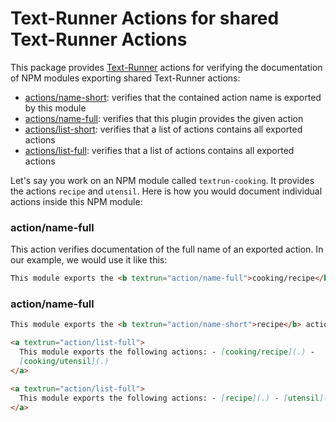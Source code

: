 # Text-Runner Actions for shared Text-Runner Actions

This package provides [Text-Runner](https://github.com/kevgo/text-runner)
actions for verifying the documentation of NPM modules exporting shared
Text-Runner actions:

<a textrun="action/list-full">

- [actions/name-short](#short): verifies that the contained action name is
  exported by this module
- [actions/name-full](#full): verifies that this plugin provides the given
  action
- [actions/list-short](#list-short): verifies that a list of actions contains
  all exported actions
- [actions/list-full](#list-short): verifies that a list of actions contains all
  exported actions

</a>

<a textrun="test-setup">

Let's say you work on an NPM module called `textrun-cooking`. It provides the
actions `recipe` and `utensil`. Here is how you would document individual
actions inside this NPM module:

</a>

### action/name-full

This action verifies documentation of the full name of an exported action. In
our example, we would use it like this:

<a textrun="run-in-textrunner">

```html
This module exports the <b textrun="action/name-full">cooking/recipe</b> action.
```

### action/name-full

```md
This module exports the <b textrun="action/name-short">recipe</b> action.

<a textrun="action/list-full">
  This module exports the following actions: - [cooking/recipe](.) -
  [cooking/utensil](.)
</a>

<a textrun="action/list-full">
  This module exports the following actions: - [recipe](.) - [utensil](.)
</a>
```

</a>
